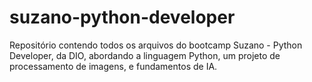 # suzano-python-developer
Repositório contendo todos os arquivos do bootcamp Suzano - Python Developer, da DIO, abordando a linguagem Python, um projeto de processamento de imagens, e fundamentos de IA.
